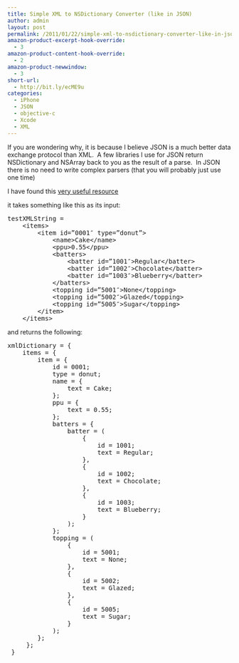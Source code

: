 ```yaml
---
title: Simple XML to NSDictionary Converter (like in JSON)
author: admin
layout: post
permalink: /2011/01/22/simple-xml-to-nsdictionary-converter-like-in-json/
amazon-product-excerpt-hook-override:
  - 3
amazon-product-content-hook-override:
  - 2
amazon-product-newwindow:
  - 3
short-url:
  - http://bit.ly/ecME9u
categories:
  - iPhone
  - JSON
  - objective-c
  - Xcode
  - XML
---
```

If you are wondering why, it is because I believe JSON is a much better data exchange protocol than XML.  A few libraries I use for JSON return NSDictionary and NSArray back to you as the result of a parse.  In JSON there is no need to write complex parsers (that you will probably just use one time)

I have found this [very useful resource][1]

it takes something like this as its input:

<pre class="brush:xml">testXMLString = 
    &lt;items&gt;
        &lt;item id=”0001″ type=”donut”&gt;
            &lt;name&gt;Cake&lt;/name&gt;
            &lt;ppu&gt;0.55&lt;/ppu&gt;
            &lt;batters&gt;
                &lt;batter id=”1001″&gt;Regular&lt;/batter&gt;
                &lt;batter id=”1002″&gt;Chocolate&lt;/batter&gt;
                &lt;batter id=”1003″&gt;Blueberry&lt;/batter&gt;
            &lt;/batters&gt;
            &lt;topping id=”5001″&gt;None&lt;/topping&gt;
            &lt;topping id=”5002″&gt;Glazed&lt;/topping&gt;
            &lt;topping id=”5005″&gt;Sugar&lt;/topping&gt;
        &lt;/item&gt;
    &lt;/items&gt;</pre>

and returns the following:

<pre class="brush:shell">xmlDictionary = {
    items = {
        item = {
            id = 0001;
            type = donut;
            name = {
                text = Cake;
            };
            ppu = {
                text = 0.55;
            };
            batters = {
                batter = (
                    {
                        id = 1001;
                        text = Regular;
                    },
                    {
                        id = 1002;
                        text = Chocolate;
                    },
                    {
                        id = 1003;
                        text = Blueberry;
                    }
                );
            };
            topping = (
                {
                    id = 5001;
                    text = None;
                },
                {
                    id = 5002;
                    text = Glazed;
                },
                {
                    id = 5005;
                    text = Sugar;
                }
            );
        };
     };
 }</pre>

 [1]: http://troybrant.net/blog/2010/09/simple-xml-to-nsdictionary-converter/